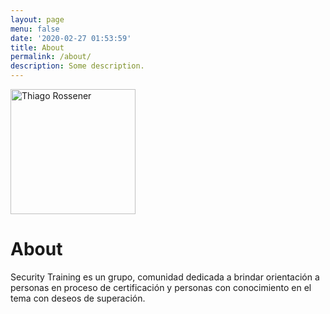 ```yaml
---
layout: page
menu: false
date: '2020-02-27 01:53:59'
title: About
permalink: /about/
description: Some description.
---
```


<img class="img-rounded" src="/assets/img/uploads/profile.png" alt="Thiago Rossener" width="200">

# About

Security Training es un grupo, comunidad dedicada a brindar orientación a personas en proceso de certificación y personas con conocimiento en el tema con deseos de superación.
